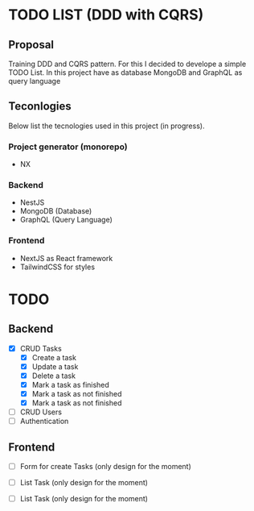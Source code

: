 # TODO LIST (DDD with CQRS)

## Proposal

Training DDD and CQRS pattern. For this I decided to develope a simple TODO List.
In this project have as database MongoDB and GraphQL as query language

## Teconlogies
Below list the tecnologies used in this project (in progress).

### Project generator (monorepo)
- NX

### Backend
- NestJS
- MongoDB (Database)
- GraphQL (Query Language)

### Frontend
- NextJS as React framework
- TailwindCSS for styles

# TODO
## Backend
- [x] CRUD Tasks
  - [x] Create a task
  - [x] Update a task
  - [x] Delete a task
  - [x] Mark a task as finished
  - [x] Mark a task as not finished
  - [x] Mark a task as not finished
- [ ] CRUD Users
- [ ] Authentication
## Frontend
- [ ] Form for create Tasks (only design for the moment)
- [ ] List Task (only design for the moment)
- [ ] List Task (only design for the moment)

